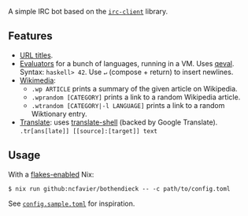 A simple IRC bot based on the [`irc-client`](https://hackage.haskell.org/package/irc-client) library.

## Features

- [URL titles](https://github.com/ncfavier/bothendieck/blob/main/src/Parts/URL.hs).
- [Evaluators](https://github.com/ncfavier/bothendieck/blob/main/src/Parts/Eval.hs) for a bunch of languages, running in a VM. Uses [qeval](https://github.com/tilpner/qeval). Syntax: `haskell> 42`. Use `↵` (compose + return) to insert newlines.
- [Wikimedia](https://github.com/ncfavier/bothendieck/blob/main/src/Parts/Wikimedia.hs):
  - `.wp ARTICLE` prints a summary of the given article on Wikipedia.
  - `.wprandom [CATEGORY]` prints a link to a random Wikipedia article.
  - `.wtrandom [CATEGORY|-l LANGUAGE]` prints a link to a random Wiktionary entry.
- [Translate](https://github.com/ncfavier/bothendieck/blob/main/src/Parts/Translate.hs): uses [translate-shell](https://github.com/soimort/translate-shell) (backed by Google Translate). `.tr[ans[late]] [[source]:[target]] text`

## Usage

With a [flakes-enabled](https://nixos.wiki/wiki/Flakes#Enable_flakes) Nix:

```console
$ nix run github:ncfavier/bothendieck -- -c path/to/config.toml
```

See [`config.sample.toml`](https://github.com/ncfavier/bothendieck/blob/main/config.sample.toml) for inspiration.
